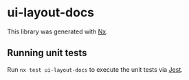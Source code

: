 # ui-layout-docs

This library was generated with [Nx](https://nx.dev).

## Running unit tests

Run `nx test ui-layout-docs` to execute the unit tests via [Jest](https://jestjs.io).
